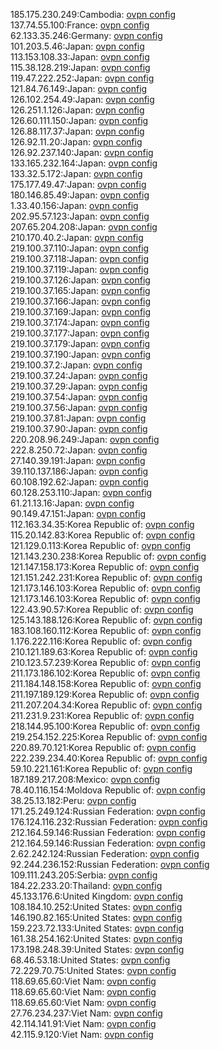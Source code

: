185.175.230.249:Cambodia: [ovpn config](vpn/185_175_230_249.ovpn)  
137.74.55.100:France: [ovpn config](vpn/137_74_55_100.ovpn)  
62.133.35.246:Germany: [ovpn config](vpn/62_133_35_246.ovpn)  
101.203.5.46:Japan: [ovpn config](vpn/101_203_5_46.ovpn)  
113.153.108.33:Japan: [ovpn config](vpn/113_153_108_33.ovpn)  
115.38.128.219:Japan: [ovpn config](vpn/115_38_128_219.ovpn)  
119.47.222.252:Japan: [ovpn config](vpn/119_47_222_252.ovpn)  
121.84.76.149:Japan: [ovpn config](vpn/121_84_76_149.ovpn)  
126.102.254.49:Japan: [ovpn config](vpn/126_102_254_49.ovpn)  
126.251.1.126:Japan: [ovpn config](vpn/126_251_1_126.ovpn)  
126.60.111.150:Japan: [ovpn config](vpn/126_60_111_150.ovpn)  
126.88.117.37:Japan: [ovpn config](vpn/126_88_117_37.ovpn)  
126.92.11.20:Japan: [ovpn config](vpn/126_92_11_20.ovpn)  
126.92.237.140:Japan: [ovpn config](vpn/126_92_237_140.ovpn)  
133.165.232.164:Japan: [ovpn config](vpn/133_165_232_164.ovpn)  
133.32.5.172:Japan: [ovpn config](vpn/133_32_5_172.ovpn)  
175.177.49.47:Japan: [ovpn config](vpn/175_177_49_47.ovpn)  
180.146.85.49:Japan: [ovpn config](vpn/180_146_85_49.ovpn)  
1.33.40.156:Japan: [ovpn config](vpn/1_33_40_156.ovpn)  
202.95.57.123:Japan: [ovpn config](vpn/202_95_57_123.ovpn)  
207.65.204.208:Japan: [ovpn config](vpn/207_65_204_208.ovpn)  
210.170.40.2:Japan: [ovpn config](vpn/210_170_40_2.ovpn)  
219.100.37.110:Japan: [ovpn config](vpn/219_100_37_110.ovpn)  
219.100.37.118:Japan: [ovpn config](vpn/219_100_37_118.ovpn)  
219.100.37.119:Japan: [ovpn config](vpn/219_100_37_119.ovpn)  
219.100.37.126:Japan: [ovpn config](vpn/219_100_37_126.ovpn)  
219.100.37.165:Japan: [ovpn config](vpn/219_100_37_165.ovpn)  
219.100.37.166:Japan: [ovpn config](vpn/219_100_37_166.ovpn)  
219.100.37.169:Japan: [ovpn config](vpn/219_100_37_169.ovpn)  
219.100.37.174:Japan: [ovpn config](vpn/219_100_37_174.ovpn)  
219.100.37.177:Japan: [ovpn config](vpn/219_100_37_177.ovpn)  
219.100.37.179:Japan: [ovpn config](vpn/219_100_37_179.ovpn)  
219.100.37.190:Japan: [ovpn config](vpn/219_100_37_190.ovpn)  
219.100.37.2:Japan: [ovpn config](vpn/219_100_37_2.ovpn)  
219.100.37.24:Japan: [ovpn config](vpn/219_100_37_24.ovpn)  
219.100.37.29:Japan: [ovpn config](vpn/219_100_37_29.ovpn)  
219.100.37.54:Japan: [ovpn config](vpn/219_100_37_54.ovpn)  
219.100.37.56:Japan: [ovpn config](vpn/219_100_37_56.ovpn)  
219.100.37.81:Japan: [ovpn config](vpn/219_100_37_81.ovpn)  
219.100.37.90:Japan: [ovpn config](vpn/219_100_37_90.ovpn)  
220.208.96.249:Japan: [ovpn config](vpn/220_208_96_249.ovpn)  
222.8.250.72:Japan: [ovpn config](vpn/222_8_250_72.ovpn)  
27.140.39.191:Japan: [ovpn config](vpn/27_140_39_191.ovpn)  
39.110.137.186:Japan: [ovpn config](vpn/39_110_137_186.ovpn)  
60.108.192.62:Japan: [ovpn config](vpn/60_108_192_62.ovpn)  
60.128.253.110:Japan: [ovpn config](vpn/60_128_253_110.ovpn)  
61.21.13.16:Japan: [ovpn config](vpn/61_21_13_16.ovpn)  
90.149.47.151:Japan: [ovpn config](vpn/90_149_47_151.ovpn)  
112.163.34.35:Korea Republic of: [ovpn config](vpn/112_163_34_35.ovpn)  
115.20.142.83:Korea Republic of: [ovpn config](vpn/115_20_142_83.ovpn)  
121.129.0.113:Korea Republic of: [ovpn config](vpn/121_129_0_113.ovpn)  
121.143.230.238:Korea Republic of: [ovpn config](vpn/121_143_230_238.ovpn)  
121.147.158.173:Korea Republic of: [ovpn config](vpn/121_147_158_173.ovpn)  
121.151.242.231:Korea Republic of: [ovpn config](vpn/121_151_242_231.ovpn)  
121.173.146.103:Korea Republic of: [ovpn config](vpn/121_173_146_103.ovpn)  
121.173.146.103:Korea Republic of: [ovpn config](vpn/121_173_146_103.ovpn)  
122.43.90.57:Korea Republic of: [ovpn config](vpn/122_43_90_57.ovpn)  
125.143.188.126:Korea Republic of: [ovpn config](vpn/125_143_188_126.ovpn)  
183.108.160.112:Korea Republic of: [ovpn config](vpn/183_108_160_112.ovpn)  
1.176.222.116:Korea Republic of: [ovpn config](vpn/1_176_222_116.ovpn)  
210.121.189.63:Korea Republic of: [ovpn config](vpn/210_121_189_63.ovpn)  
210.123.57.239:Korea Republic of: [ovpn config](vpn/210_123_57_239.ovpn)  
211.173.186.102:Korea Republic of: [ovpn config](vpn/211_173_186_102.ovpn)  
211.184.148.158:Korea Republic of: [ovpn config](vpn/211_184_148_158.ovpn)  
211.197.189.129:Korea Republic of: [ovpn config](vpn/211_197_189_129.ovpn)  
211.207.204.34:Korea Republic of: [ovpn config](vpn/211_207_204_34.ovpn)  
211.231.9.231:Korea Republic of: [ovpn config](vpn/211_231_9_231.ovpn)  
218.144.95.100:Korea Republic of: [ovpn config](vpn/218_144_95_100.ovpn)  
219.254.152.225:Korea Republic of: [ovpn config](vpn/219_254_152_225.ovpn)  
220.89.70.121:Korea Republic of: [ovpn config](vpn/220_89_70_121.ovpn)  
222.239.234.40:Korea Republic of: [ovpn config](vpn/222_239_234_40.ovpn)  
59.10.221.161:Korea Republic of: [ovpn config](vpn/59_10_221_161.ovpn)  
187.189.217.208:Mexico: [ovpn config](vpn/187_189_217_208.ovpn)  
78.40.116.154:Moldova Republic of: [ovpn config](vpn/78_40_116_154.ovpn)  
38.25.13.182:Peru: [ovpn config](vpn/38_25_13_182.ovpn)  
171.25.249.124:Russian Federation: [ovpn config](vpn/171_25_249_124.ovpn)  
176.124.116.232:Russian Federation: [ovpn config](vpn/176_124_116_232.ovpn)  
212.164.59.146:Russian Federation: [ovpn config](vpn/212_164_59_146.ovpn)  
212.164.59.146:Russian Federation: [ovpn config](vpn/212_164_59_146.ovpn)  
2.62.242.124:Russian Federation: [ovpn config](vpn/2_62_242_124.ovpn)  
92.244.236.152:Russian Federation: [ovpn config](vpn/92_244_236_152.ovpn)  
109.111.243.205:Serbia: [ovpn config](vpn/109_111_243_205.ovpn)  
184.22.233.20:Thailand: [ovpn config](vpn/184_22_233_20.ovpn)  
45.133.176.6:United Kingdom: [ovpn config](vpn/45_133_176_6.ovpn)  
108.184.10.252:United States: [ovpn config](vpn/108_184_10_252.ovpn)  
146.190.82.165:United States: [ovpn config](vpn/146_190_82_165.ovpn)  
159.223.72.133:United States: [ovpn config](vpn/159_223_72_133.ovpn)  
161.38.254.162:United States: [ovpn config](vpn/161_38_254_162.ovpn)  
173.198.248.39:United States: [ovpn config](vpn/173_198_248_39.ovpn)  
68.46.53.18:United States: [ovpn config](vpn/68_46_53_18.ovpn)  
72.229.70.75:United States: [ovpn config](vpn/72_229_70_75.ovpn)  
118.69.65.60:Viet Nam: [ovpn config](vpn/118_69_65_60.ovpn)  
118.69.65.60:Viet Nam: [ovpn config](vpn/118_69_65_60.ovpn)  
118.69.65.60:Viet Nam: [ovpn config](vpn/118_69_65_60.ovpn)  
27.76.234.237:Viet Nam: [ovpn config](vpn/27_76_234_237.ovpn)  
42.114.141.91:Viet Nam: [ovpn config](vpn/42_114_141_91.ovpn)  
42.115.9.120:Viet Nam: [ovpn config](vpn/42_115_9_120.ovpn)  
